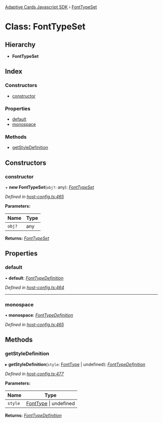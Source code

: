 [Adaptive Cards Javascript SDK](../README.md) › [FontTypeSet](fonttypeset.md)

# Class: FontTypeSet

## Hierarchy

* **FontTypeSet**

## Index

### Constructors

* [constructor](fonttypeset.md#constructor)

### Properties

* [default](fonttypeset.md#default)
* [monospace](fonttypeset.md#monospace)

### Methods

* [getStyleDefinition](fonttypeset.md#getstyledefinition)

## Constructors

###  constructor

\+ **new FontTypeSet**(`obj?`: any): *[FontTypeSet](fonttypeset.md)*

*Defined in [host-config.ts:465](https://github.com/microsoft/AdaptiveCards/blob/899191664/source/nodejs/adaptivecards/src/host-config.ts#L465)*

**Parameters:**

Name | Type |
------ | ------ |
`obj?` | any |

**Returns:** *[FontTypeSet](fonttypeset.md)*

## Properties

###  default

• **default**: *[FontTypeDefinition](fonttypedefinition.md)*

*Defined in [host-config.ts:464](https://github.com/microsoft/AdaptiveCards/blob/899191664/source/nodejs/adaptivecards/src/host-config.ts#L464)*

___

###  monospace

• **monospace**: *[FontTypeDefinition](fonttypedefinition.md)*

*Defined in [host-config.ts:465](https://github.com/microsoft/AdaptiveCards/blob/899191664/source/nodejs/adaptivecards/src/host-config.ts#L465)*

## Methods

###  getStyleDefinition

▸ **getStyleDefinition**(`style`: [FontType](../enums/fonttype.md) | undefined): *[FontTypeDefinition](fonttypedefinition.md)*

*Defined in [host-config.ts:477](https://github.com/microsoft/AdaptiveCards/blob/899191664/source/nodejs/adaptivecards/src/host-config.ts#L477)*

**Parameters:**

Name | Type |
------ | ------ |
`style` | [FontType](../enums/fonttype.md) &#124; undefined |

**Returns:** *[FontTypeDefinition](fonttypedefinition.md)*
